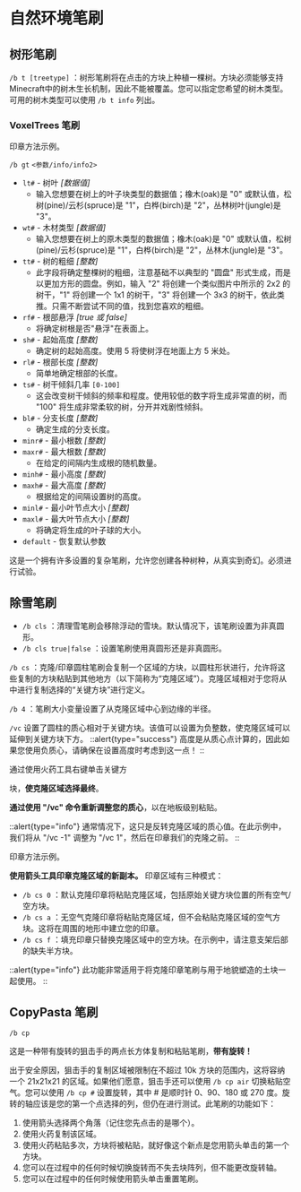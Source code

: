 # 自然环境笔刷

## 树形笔刷
`/b t [treetype]` ：树形笔刷将在点击的方块上种植一棵树。方块必须能够支持Minecraft中的树木生长机制，因此不能被覆盖。您可以指定您希望的树木类型。可用的树木类型可以使用 `/b t info`  列出。

### VoxelTrees 笔刷

印章方法示例。

`/b gt`  `<参数/info/info2>`

* `lt#`  - 树叶 *[数据值]*
  * 输入您想要在树上的叶子块类型的数据值；橡木(oak)是 "0" 或默认值，松树(pine)/云杉(spruce)是 "1"，白桦(birch)是 "2"，丛林树叶(jungle)是 "3"。
* `wt#`  - 木材类型 *[数据值]*
  * 输入您想要在树上的原木类型的数据值；橡木(oak)是 "0" 或默认值，松树(pine)/云杉(spruce)是 "1"，白桦(birch)是 "2"，丛林木(jungle)是 "3"。
* `tt#`  - 树的粗细 *[整数]*
  * 此字段将确定整棵树的粗细，注意基础不以典型的 "圆盘" 形式生成，而是以更加方形的圆盘。例如，输入 "2" 将创建一个类似图片中所示的 2x2 的树干，"1" 将创建一个 1x1 的树干，"3" 将创建一个 3x3 的树干，依此类推。只需不断尝试不同的值，找到您喜欢的粗细。
* `rf#`  - 根部悬浮 *[true 或 false]*
  * 将确定树根是否"悬浮"在表面上。
* `sh#`  - 起始高度 *[整数]*
  * 确定树的起始高度。使用 5 将使树浮在地面上方 5 米处。
* `rl#`  - 根部长度 *[整数]*
  * 简单地确定根部的长度。
* `ts#`  - 树干倾斜几率 `[0-100]`
  * 这会改变树干倾斜的频率和程度。使用较低的数字将生成非常直的树，而 "100" 将生成非常柔软的树，分开并戏剧性倾斜。
* `bl#`  - 分支长度 *[整数]*
  * 确定生成的分支长度。
* `minr#`  - 最小根数 *[整数]*
* `maxr#`  - 最大根数 *[整数]*
  * 在给定的间隔内生成根的随机数量。
* `minh#`  - 最小高度 *[整数]*
* `maxh#`  - 最大高度 *[整数]*
  * 根据给定的间隔设置树的高度。
* `minl#`  - 最小叶节点大小 *[整数]*
* `maxl#`  - 最大叶节点大小 *[整数]*
  * 将确定将生成的叶子球的大小。
* `default`  - 恢复默认参数

这是一个拥有许多设置的复杂笔刷，允许您创建各种树种，从真实到奇幻。必须进行试验。

## 除雪笔刷

* `/b cls` ：清理雪笔刷会移除浮动的雪块。默认情况下，该笔刷设置为非真圆形。
* `/b cls true|false` ：设置笔刷使用真圆形还是非真圆形。

`/b cs` ：克隆/印章圆柱笔刷会复制一个区域的方块，以圆柱形状进行，允许将这些复制的方块粘贴到其他地方（以下简称为“克隆区域”）。克隆区域相对于您将从中进行复制选择的“关键方块”进行定义。

`/b 4` ：笔刷大小变量设置了从克隆区域中心到边缘的半径。

`/vc`  设置了圆柱的质心相对于关键方块。该值可以设置为负整数，使克隆区域可以延伸到关键方块下方。
::alert{type="success"}
高度是从质心点计算的，因此如果您使用负质心，请确保在设置高度时考虑到这一点！
::

通过使用火药工具右键单击关键方

块，**使克隆区域选择最终**。

**通过使用 "/vc" 命令重新调整您的质心**，以在地板级别粘贴。


::alert{type="info"}
通常情况下，这只是反转克隆区域的质心值。在此示例中，我们将从 "/vc -1" 调整为 "/vc 1"，然后在印章我们的克隆之前。
::

印章方法示例。

**使用箭头工具印章克隆区域的新副本。** 印章区域有三种模式：

* `/b cs 0` ：默认克隆印章将粘贴克隆区域，包括原始关键方块位置的所有空气/空方块。
* `/b cs a` ：无空气克隆印章将粘贴克隆区域，但不会粘贴克隆区域的空气方块。这将在周围的地形中建立您的印章。
* `/b cs f` ：填充印章只替换克隆区域中的空方块。在示例中，请注意支架后部的缺失半方块。

::alert{type="info"}
此功能非常适用于将克隆印章笔刷与用于地貌塑造的土块一起使用。
::

## CopyPasta 笔刷
`/b cp` 

这是一种带有旋转的狙击手的两点长方体复制和粘贴笔刷，**带有旋转！**

出于安全原因，狙击手的复制区域被限制在不超过 10k 方块的范围内，这将容纳一个 21x21x21 的区域。如果他们愿意，狙击手还可以使用 `/b cp air`  切换粘贴空气。您可以使用 `/b cp #`  设置旋转，其中 # 是顺时针 0、90、180 或 270 度。旋转的轴应该是您的第一个点选择的列，但仍在进行测试。此笔刷的功能如下：

1. 使用箭头选择两个角落（记住您先点击的是哪个）。
2. 使用火药复制该区域。
3. 使用火药粘贴多次，方块将被粘贴，就好像这个新点是您用箭头单击的第一个方块。
4. 您可以在过程中的任何时候切换旋转而不失去块阵列，但不能更改旋转轴。
5. 您可以在过程中的任何时候使用箭头单击重置笔刷。

